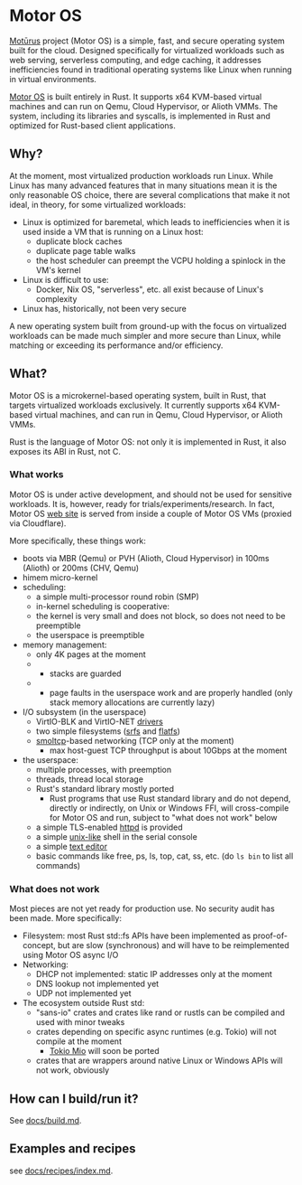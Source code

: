 # Motor OS

[Motūrus](https://moturus.com) project (Motor OS) is a simple,
fast, and secure operating system built for the cloud.
Designed specifically for virtualized workloads such as web serving, serverless computing,
and edge caching, it addresses inefficiencies found in traditional operating systems
like Linux when running in virtual environments.

[Motor OS](https://motor-os.org) is built entirely in Rust. It supports x64 KVM-based virtual machines
and can run on Qemu, Cloud Hypervisor, or Alioth VMMs. The system, including
its libraries and syscalls, is implemented in Rust and optimized for Rust-based client applications.

## Why?

At the moment, most virtualized production workloads run Linux.
While Linux has many advanced features that in many
situations mean it is the only reasonable OS choice, there are
several complications that make it not ideal, in theory,
for some virtualized workloads:

* Linux is optimized for baremetal, which leads to inefficiencies
when it is used inside a VM that is running on a Linux host:
  * duplicate block caches
  * duplicate page table walks
  * the host scheduler can preempt the VCPU holding a spinlock in the VM's kernel
* Linux is difficult to use:
  * Docker, Nix OS, "serverless", etc. all exist because of Linux's complexity
* Linux has, historically, not been very secure

A new operating system built from ground-up with the focus
on virtualized workloads can be made much simpler and more
secure than Linux, while matching or exceeding its 
performance and/or efficiency.

## What?

Motor OS is a microkernel-based operating system, built in Rust, that targets virtualized workloads exclusively.
It currently supports x64 KVM-based virtual machines, and can run in Qemu, Cloud Hypervisor, or Alioth VMMs.

Rust is the language of Motor OS: not only it is implemented in Rust, it also exposes its ABI in Rust, not C.

### What works

Motor OS is under active development, and should not be used for sensitive workloads.
It is, however, ready for trials/experiments/research. In fact, Motor OS
[web site](https://motor-os.org) is served from inside a couple of Motor OS VMs (proxied via Cloudflare).</p>

More specifically, these things work:

* boots via MBR (Qemu) or PVH (Alioth, Cloud Hypervisor) in 100ms (Alioth) or 200ms (CHV, Qemu)
* himem micro-kernel
* scheduling:
  * a simple multi-processor round robin (SMP)
  * in-kernel scheduling is cooperative:
  * the kernel is very small and does not block, so does not need to be preemptible
  * the userspace is preemptible
* memory management:
  * only 4K pages at the moment
  * * stacks are guarded
  * * page faults in the userspace work and are properly handled (only stack memory allocations are currently lazy)
* I/O subsystem (in the userspace)
  * VirtIO-BLK and VirtIO-NET <a href="https://github.com/moturus/motor-os/tree/main/src/sys/lib/virtio">drivers</a>
  * two simple filesystems (<a href="https://crates.io/crates/srfs">srfs</a> and <a href="https://crates.io/crates/flatfs">flatfs</a>)
  * <a href="https://crates.io/crates/smoltcp">smoltcp</a>-based networking (TCP only at the moment)
    * max host-guest TCP throughput is about 10Gbps at the moment
* the userspace:
  * multiple processes, with preemption
  * threads, thread local storage
  * Rust's standard library mostly ported
    * Rust programs that use Rust standard library and do not depend, directly or indirectly, on Unix or Windows FFI,
      will cross-compile for Motor OS and run, subject to "what does not work" below
  * a simple TLS-enabled <a href="https://github.com/moturus/motor-os/tree/main/src/bin/httpd">httpd</a> is provided
  * a simple <a href="https://github.com/moturus/rush">unix-like</a> shell in the serial console
  * a simple <a href="https://github.com/moturus/motor-os/tree/main/src/bin/kibim">text editor</a>
  * basic commands like free, ps, ls, top, cat, ss, etc. (do `ls bin` to list all commands)

### What does not work

Most pieces are not yet ready for production use. No security audit has been made.
More specifically:

* Filesystem: most Rust std::fs APIs have been implemented as proof-of-concept,
but are slow (synchronous) and will have to be reimplemented using Motor OS async I/O
* Networking:
  * DHCP not implemented: static IP addresses only at the moment
  * DNS lookup not implemented yet
  * UDP not implemented yet
* The ecosystem outside Rust std:
  * "sans-io" crates and crates like rand or rustls can be compiled and used with minor tweaks
  * crates depending on specific async runtimes (e.g. Tokio) will not compile at the moment
    * [Tokio Mio](https://github.com/tokio-rs/mio) will soon be ported
  * crates that are wrappers around native Linux or Windows APIs will not work, obviously

## How can I build/run it?

See [docs/build.md](docs/build.md).

## Examples and recipes

see [docs/recipes/index.md](docs/recipes/index.md).
